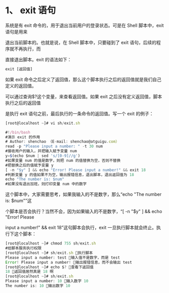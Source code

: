 # 1、 exit 语句


系统是有 exit 命令的，用于退出当前用户的登录状态。可是在 Shell 脚本中，exit 语句是用来


退出当前脚本的。也就是说，在 Shell 脚本中，只要碰到了 exit 语句，后续的程序就不再执行，而


直接退出脚本。exit 的语法如下：


```javascript
exit [返回值]
```

如果 exit 命令之后定义了返回值，那么这个脚本执行之后的返回值就是我们自己定义的返回值。


可以通过查询$?这个变量，来查看返回值。如果 exit 之后没有定义返回值，脚本执行之后的返回值


是执行 exit 语句之前，最后执行的一条命令的返回值。写一个 exit 的例子：


```javascript
[root@localhost ~]# vi sh/exit.sh

#!/bin/bash
#演示 exit 的作用
# Author: shenchao （E-mail: shenchao@atguigu.com）
read -p "Please input a number: " -t 30 num
#接收用户的输入，并把输入赋予变量 num
y=$(echo $num | sed 's/[0-9]//g')
#如果变量 num 的值是数字，则把 num 的值替换为空，否则不替换
#把替换之后的值赋予变量 y
[ -n "$y" ] && echo "Error! Please input a number!" && exit 18
#判断变量 y 的值如果不为空，输出报错信息，退出脚本，退出返回值为 18
echo "The number is: $num"
#如果没有退出加班，则打印变量 num 中的数字
```

这个脚本中，大家需要思考，如果我输入的不是数字，那么“echo "The number is: $num"”这


个脚本是否会执行？当然不会，因为如果输入的不是数字，“[ -n "$y" ] && echo "Error! Please


input a number!" && exit 18”这句脚本会执行，exit 一旦执行脚本就会终止。执行下这个脚本：


```javascript
[root@localhost ~]# chmod 755 sh/exit.sh
#给脚本服务执行权限
[root@localhost ~]# sh/exit.sh 执行脚本
Please input a number: test 输入值不是数字，而是 test
Error! Please input a number! 输出报错信息，而不会输出 test
[root@localhost ~]# echo $? 查看下返回值
18 返回值居然真是 18 啊
[root@localhost ~]# sh/exit.sh
Please input a number: 10 输入数字 10
The number is: 10 输出数字 10
```

